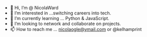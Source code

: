 - 👋 Hi, I’m @ NicolaWard
- 👀 I’m interested in ...switching careers into tech.
- 🌱 I’m currently learning ... Python & JavaScript.
- 💞️ I’m looking to network and collaborate on projects.
- 📫 How to reach me ... nicolaogle@ymail.com or @kelhamprint

<!---
NicolaWard/NicolaWard is a ✨ special ✨ repository because its `README.md` (this file) appears on your GitHub profile.
You can click the Preview link to take a look at your changes.
--->
